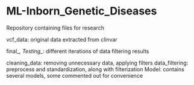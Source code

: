 # ML-Inborn_Genetic_Diseases
Repository containing files for research

vcf_data: original data extracted from clinvar

final_*, Testing_*: different iterations of data filtering results

cleaning_data: removing unnecessary data, applying filters
data_filtering: preprocess and standardization, along with filterization
Model: contains several models, some commented out for convenience
